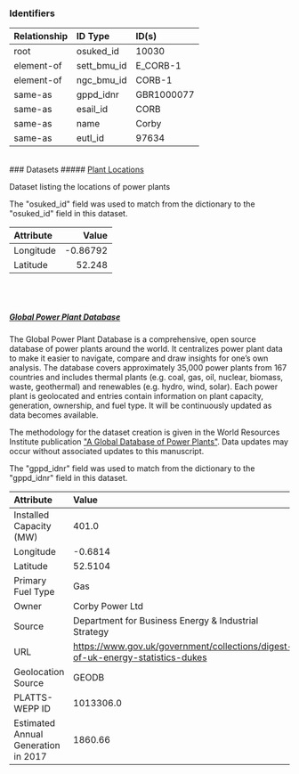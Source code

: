 ### Identifiers

| Relationship   | ID Type     | ID(s)      |
|:---------------|:------------|:-----------|
| root           | osuked_id   | 10030      |
| element-of     | sett_bmu_id | E_CORB-1   |
| element-of     | ngc_bmu_id  | CORB-1     |
| same-as        | gppd_idnr   | GBR1000077 |
| same-as        | esail_id    | CORB       |
| same-as        | name        | Corby      |
| same-as        | eutl_id     | 97634      |

<br>
### Datasets
##### <a href="https://raw.githubusercontent.com/OSUKED/Dictionary-Datasets/main/datasets/plant-locations/datapackage.json">Plant Locations</a>

Dataset listing the locations of power plants

The "osuked_id" field was used to match from the dictionary to the "osuked_id" field in this dataset.

| Attribute   |    Value |
|:------------|---------:|
| Longitude   | -0.86792 |
| Latitude    | 52.248   |

<br><br>
##### <a href="https://raw.githubusercontent.com/OSUKED/Dictionary-Datasets/main/datasets/global-power-plant-database/datapackage.json">Global Power Plant Database</a>

The Global Power Plant Database is a comprehensive, open source database of power plants around the world. It centralizes power plant data to make it easier to navigate, compare and draw insights for one’s own analysis. The database covers approximately 35,000 power plants from 167 countries and includes thermal plants (e.g. coal, gas, oil, nuclear, biomass, waste, geothermal) and renewables (e.g. hydro, wind, solar). Each power plant is geolocated and entries contain information on plant capacity, generation, ownership, and fuel type. It will be continuously updated as data becomes available. 

The methodology for the dataset creation is given in the World Resources Institute publication ["A Global Database of Power Plants"](https://www.wri.org/research/global-database-power-plants). Data updates may occur without associated updates to this manuscript.

The "gppd_idnr" field was used to match from the dictionary to the "gppd_idnr" field in this dataset.

| Attribute                           | Value                                                                          |
|:------------------------------------|:-------------------------------------------------------------------------------|
| Installed Capacity (MW)             | 401.0                                                                          |
| Longitude                           | -0.6814                                                                        |
| Latitude                            | 52.5104                                                                        |
| Primary Fuel Type                   | Gas                                                                            |
| Owner                               | Corby Power Ltd                                                                |
| Source                              | Department for Business Energy & Industrial Strategy                           |
| URL                                 | https://www.gov.uk/government/collections/digest-of-uk-energy-statistics-dukes |
| Geolocation Source                  | GEODB                                                                          |
| PLATTS-WEPP ID                      | 1013306.0                                                                      |
| Estimated Annual Generation in 2017 | 1860.66                                                                        |
